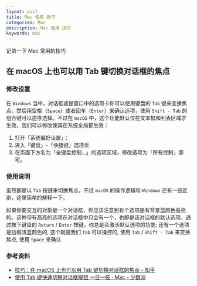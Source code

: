 ```yaml
---
layout: post
title: Mac 使用 技巧
categories: Mac
description: Mac 使用 技巧
keywords: mac
---
```


记录一下 Mac 常用的技巧

## 在 macOS 上也可以用 Tab 键切换对话框的焦点

### 修改设置

在 `Windows` 当中，对话框或是窗口中的选项卡你可以使用键盘的 `Tab` 键来变换焦点，然后用空格（`Space`）或者回车（`Enter`）来确认选项，使用 `Shift - Tab` 的组合键可以逆序选择。不过在 `macOS` 中，这个功能默认仅在文本框和列表区域才生效，我们可以修改使其在系统全局都生效：

  1. 打开「系统偏好设置」；
  2. 进入「键盘」-「快捷键」选项页
  3. 在页面下方名为「全键盘控制…」的选项区域，修改选项为「所有控制」即可。

### 使用说明

虽然都是以 `Tab` 按键来切换焦点，不过 `macOS` 的操作逻辑和 `Windows` 还有一些区别，这里简单的解释一下。

如果你要交互的对象是一个对话框，你应该注意到有个选项是有背景蓝颜色高亮的。这种带有高亮的选项在对话框中只会有一个，也即是该对话框的默认选项。通过按下键盘的 `Return` / `Enter` 按键，你总是会激活默认选项的功能; 还有一个选项是边框浅蓝颜色的, 这个就是我们 `Tab` 可以操控的, 使用 `Tab` / `Shift - Tab` 来变换焦点, 使用 `Space` 来确认

### 参考资料

- [技巧：在 macOS 上也可以用 Tab 键切换对话框的焦点 - 知乎](https://zhuanlan.zhihu.com/p/27586949)
- [使用 Tab 键快速切换对话框按钮 一日一技 · Mac - 少数派](https://sspai.com/post/39113)
